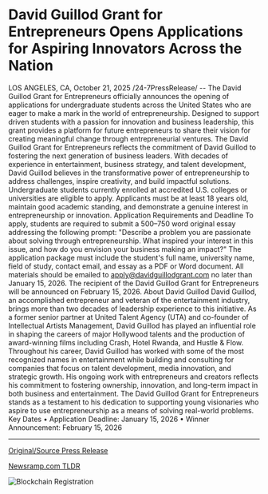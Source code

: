 # David Guillod Grant for Entrepreneurs Opens Applications for Aspiring Innovators Across the Nation

LOS ANGELES, CA, October 21, 2025 /24-7PressRelease/ -- The David Guillod Grant for Entrepreneurs officially announces the opening of applications for undergraduate students across the United States who are eager to make a mark in the world of entrepreneurship. Designed to support driven students with a passion for innovation and business leadership, this grant provides a platform for future entrepreneurs to share their vision for creating meaningful change through entrepreneurial ventures.  The David Guillod Grant for Entrepreneurs reflects the commitment of David Guillod to fostering the next generation of business leaders. With decades of experience in entertainment, business strategy, and talent development, David Guillod believes in the transformative power of entrepreneurship to address challenges, inspire creativity, and build impactful solutions.  Undergraduate students currently enrolled at accredited U.S. colleges or universities are eligible to apply. Applicants must be at least 18 years old, maintain good academic standing, and demonstrate a genuine interest in entrepreneurship or innovation.  Application Requirements and Deadline To apply, students are required to submit a 500–750 word original essay addressing the following prompt: "Describe a problem you are passionate about solving through entrepreneurship. What inspired your interest in this issue, and how do you envision your business making an impact?"  The application package must include the student's full name, university name, field of study, contact email, and essay as a PDF or Word document. All materials should be emailed to apply@davidguillodgrant.com no later than January 15, 2026.  The recipient of the David Guillod Grant for Entrepreneurs will be announced on February 15, 2026.  About David Guillod David Guillod, an accomplished entrepreneur and veteran of the entertainment industry, brings more than two decades of leadership experience to this initiative. As a former senior partner at United Talent Agency (UTA) and co-founder of Intellectual Artists Management, David Guillod has played an influential role in shaping the careers of major Hollywood talents and the production of award-winning films including Crash, Hotel Rwanda, and Hustle & Flow.  Throughout his career, David Guillod has worked with some of the most recognized names in entertainment while building and consulting for companies that focus on talent development, media innovation, and strategic growth. His ongoing work with entrepreneurs and creators reflects his commitment to fostering ownership, innovation, and long-term impact in both business and entertainment.  The David Guillod Grant for Entrepreneurs stands as a testament to his dedication to supporting young visionaries who aspire to use entrepreneurship as a means of solving real-world problems.  Key Dates • Application Deadline: January 15, 2026 • Winner Announcement: February 15, 2026 

---

[Original/Source Press Release](https://www.24-7pressrelease.com/press-release/527862/david-guillod-grant-for-entrepreneurs-opens-applications-for-aspiring-innovators-across-the-nation)
                    

[Newsramp.com TLDR](https://newsramp.com/curated-news/david-guillod-grant-opens-for-student-entrepreneurs-nationwide/d941bd5adc5587df69134a8527a39606) 

 

 



![Blockchain Registration](https://cdn.newsramp.app/24-7PressRelease/qrcode/2510/21/goldQoty.webp)